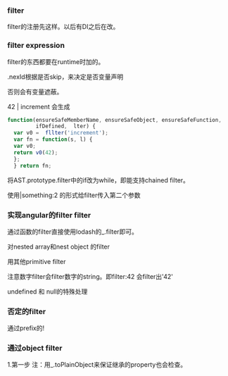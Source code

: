 ### filter

filter的注册先这样。以后有DI之后在改。

### filter expression

filter的东西都要在runtime时加的。

.nexId根据是否skip，来决定是否变量声明

否则会有变量遮蔽。

42 | increment
会生成

```javascript
function(ensureSafeMemberName, ensureSafeObject, ensureSafeFunction,
         ifDefined,  lter) {
  var v0 =  fllter('increment');
  var fn = function(s, l) {
  var v0;
  return v0(42);
  };
  } return fn;
```

将AST.prototype.filter中的if改为while，即能支持chained filter。

使用|something:2 的形式给filter传入第二个参数

### 实现angular的filter filter
通过函数的filter直接使用lodash的_.filter即可。

对nested array和nest object 的filter

用其他primitive filter

注意数字filter会filter数字的string。即filter:42 会filter出'42'

undefined 和 null的特殊处理

### 否定的filter
通过prefix的!

### 通过object filter

1.第一步
注：用_.toPlainObject来保证继承的property也会检查。

